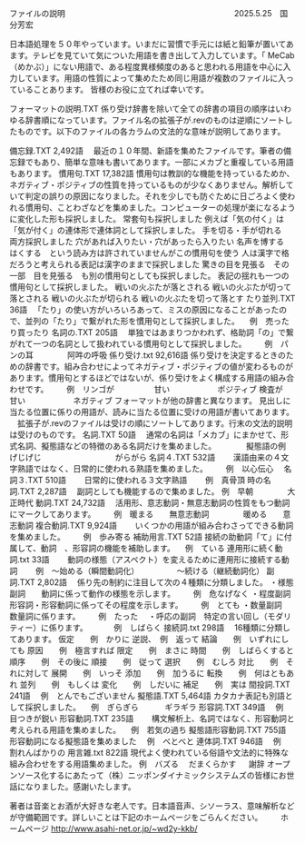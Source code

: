 
ファイルの説明
　　　　　　　　　　　　　　　　　　　　　2025.5.25　国分芳宏


日本語処理を５０年やっています。いまだに習慣で手元には紙と鉛筆が置いてあます。テレビを見ていて気についた用語を書き出して入力しています。「 MeCab（めかぶ）」にない用語で、ある程度異様頻度のあると思われる用語を中心に入力しています。用語の性質によって集めたため同じ用語が複数のファイルに入っていることあります。
皆様のお役に立てれば幸いです。

フォーマットの説明.TXT
係り受け辞書を除いて全ての辞書の項目の順序はいわゆる辞書順になっています。ファイル名の拡張子が.revのものは逆順にソートしたものです。以下のファイルの各カラムの文法的な意味が説明してあります。

備忘録.TXT 2,492語
　最近の１０年間、新語を集めたファイルです。筆者の備忘録でもあり、簡単な意味も書いてあります。一部にメカブと重複している用語もあります。
慣用句.TXT 17,382語
慣用句は教訓的な機能を持っているためか、ネガティブ・ポジティブの性質を持っているものが少なくありません。解析していて判定の誤りの原因になりました。それを少しでも防ぐために日ごろよく使われる慣用句、ことわざなどを集めました。コンピューターの処理が楽になるように変化した形も採択しました。
常套句も採択しました
例えば「気の付く」は「気が付く」の連体形で連体詞として採択しました。
手を切る・手が切れる　　両方採択しました
穴があれば入りたい・穴があったら入りたい
名声を博する　　　はくする　という読み方は許されていませんがこの慣用句を使う
人は漢字で格だろうと考えられる表記は漢字のままで採択しました
驚きの目を見張る　その一部　目を見張る　も別の慣用句としても採択しました。
表記の揺れも一つの慣用句として採択しました。
戦いの火ぶたが落とされる
戦いの火ぶたが切って落とされる
戦いの火ぶたが切られる
戦いの火ぶたを切って落とす
たり並列.TXT 36語
　「たり」の使い方がいろいろあって、ミスの原因になることがあったので、並列の「たり」で繋がれた形を慣用句として採択しました。
　例　売ったり買ったり
名詞の.TXT 205語
　単独ではあまりつかわれず、格助詞「の」で繋がれて一つの名詞として扱われている慣用句として採択しました。
　　例　パンの耳
　　　　阿吽の呼吸
係り受け.txt 92,616語
係り受けを決定するときのための辞書です。組み合わせによってネガティブ・ポジティブの値が変わるものがあります。慣用句とするほどではないが、係り受けをよく構成する用語の組み合わせです。
　　例　リンゴが　　　　　甘い　　　　　　ポジティブ
検査が　　　　　　甘い　　　　　　ネガティブ
フォーマットが他の辞書と異なります。
見出しに当たる位置に係りの用語が、読みに当たる位置に受けの用語が書いてあります。
　拡張子が.revのファイルは受けの順にソートしてあります。行末の文法的説明は受けのものです。
名詞.TXT 50語
　通常の名詞は「メカブ」にまかせて、形式名詞、擬態語などの特徴のある名詞だけを集めました。　
　　　擬態語の例　げじげじ
　　　　　　　　　がらがら
名詞４.TXT 532語
　　漢語由来の４文字熟語ではなく、日常的に使われる熟語を集めました。
　　例　以心伝心　
名詞３.TXT 510語
　　日常的に使われる３文字熟語
　　例　真骨頂
時の名詞.TXT 2,287語
　副詞としても機能するので集めました。
例　早朝
　　　　大正時代
動詞.TXT 24,732語
　活用形、意志動詞・無意志動詞の性質をもつ動詞にマークしてあります。
　　例　暖まる　　無意志動詞
　　　　暖める　　意志動詞
複合動詞.TXT 9,924語
　　いくつかの用語が組み合わさってできる動詞を集めました。
　　例　歩み寄る
補助用言.TXT 52語
接続の助動詞「て」に付属して、動詞　、形容詞の機能を補助します。
　例　ている
連用形に続く動詞.txt 33語
　　動詞の様態（アスペクト）を変えるために連用形に接続する動詞
　　例　～始める（瞬間動詞化）　
　　　　～続ける（継続動詞化）
副詞.TXT 2,802語
　係り先の制約に注目して次の４種類に分類しました。
・様態副詞　　動詞に係って動作の様態を示します。
　　例　危なげなく
・程度副詞　　形容詞・形容動詞に係ってその程度を示します。
　　例　とても
・数量副詞　　数量詞に係ります。
　　例　たった
　・呼応の副詞　特定の言い回し（モダリティー）に係ります。
　　　例　しばらく
接続詞.txt 298語
　16種類に分類してあります。
仮定　　例　かりに
逆説、　例　返って
結論　　例　いずれにしても
原因　　例　極言すれば
限定　　例　まさに
時間　　例　しばらくすると
順序　　例　その後に
順接　　例　従って
選択　　例　むしろ
対比　　例　それに対して
展開　　例　いっそ
添加　　例　加うるに
転換　　例　何はともあれ
並列　　例　もしくは
変化　　例　しだいに
補足　　例　実は
間投詞.TXT 241語
　例　とんでもございません
擬態語.TXT 5,464語
  カタカナ表記も別語として採択しました。
　例　ぎらぎら
　　　ギラギラ
形容詞.TXT 349語
　例　目つきが鋭い
形容動詞.TXT 235語
　　構文解析上、名詞ではなく、形容動詞と考えられる用語を集めました。
　例　若気の過ち
擬態語形容動詞.TXT 755語
形容動詞になる擬態語を集めました　
例　べとべと
連体詞.TXT 946語
　例　割れんばかりの
用言雑.txt 822語
現代よく使われている俗語や文法的に特殊な組み合わせをする用語集めました。
例　バズる
　だまくらかす
 
謝辞
オープンソース化するにあたって（株）ニッポンダイナミックシステムズの皆様にお世話になりました。感謝いたします。

著者は音楽とお酒が大好きな老人です。日本語音声、シソーラス、意味解析などが守備範囲です。詳しいことは下記のホームページをごらんください。
　　ホームページ
http://www.asahi-net.or.jp/~wd2y-kkb/
